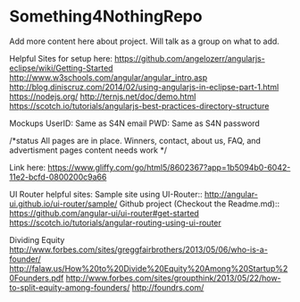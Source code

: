 # Something4NothingRepo
Add more content here about project. Will talk as a group on what to add.

Helpful Sites for setup here:
https://github.com/angelozerr/angularjs-eclipse/wiki/Getting-Started
http://www.w3schools.com/angular/angular_intro.asp
http://blog.diniscruz.com/2014/02/using-angularjs-in-eclipse-part-1.html
https://nodejs.org/
http://ternjs.net/doc/demo.html
https://scotch.io/tutorials/angularjs-best-practices-directory-structure


Mockups 
UserID: Same as S4N email
PWD: Same as S4N password

/*status
All pages are in place. Winners, contact, about us, FAQ, and advertisment pages content needs work
*/


Link here: https://www.gliffy.com/go/html5/8602367?app=1b5094b0-6042-11e2-bcfd-0800200c9a66




UI Router helpful sites:
Sample site using UI-Router:: http://angular-ui.github.io/ui-router/sample/
Github project (Checkout the Readme.md):: https://github.com/angular-ui/ui-router#get-started
https://scotch.io/tutorials/angular-routing-using-ui-router



Dividing Equity
http://www.forbes.com/sites/greggfairbrothers/2013/05/06/who-is-a-founder/
http://falaw.us/How%20to%20Divide%20Equity%20Among%20Startup%20Founders.pdf
http://www.forbes.com/sites/groupthink/2013/05/22/how-to-split-equity-among-founders/
http://foundrs.com/
